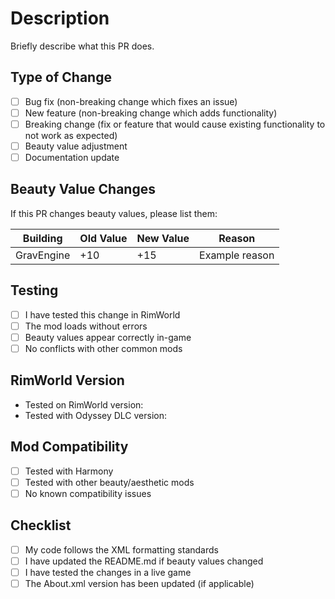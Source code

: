 # Description

Briefly describe what this PR does.

## Type of Change

- [ ] Bug fix (non-breaking change which fixes an issue)
- [ ] New feature (non-breaking change which adds functionality)
- [ ] Breaking change (fix or feature that would cause existing functionality to not work as expected)
- [ ] Beauty value adjustment
- [ ] Documentation update

## Beauty Value Changes

If this PR changes beauty values, please list them:

| Building   | Old Value | New Value | Reason         |
| ---------- | --------- | --------- | -------------- |
| GravEngine | +10       | +15       | Example reason |

## Testing

- [ ] I have tested this change in RimWorld
- [ ] The mod loads without errors
- [ ] Beauty values appear correctly in-game
- [ ] No conflicts with other common mods

## RimWorld Version

- Tested on RimWorld version:
- Tested with Odyssey DLC version:

## Mod Compatibility

- [ ] Tested with Harmony
- [ ] Tested with other beauty/aesthetic mods
- [ ] No known compatibility issues

## Checklist

- [ ] My code follows the XML formatting standards
- [ ] I have updated the README.md if beauty values changed
- [ ] I have tested the changes in a live game
- [ ] The About.xml version has been updated (if applicable)
